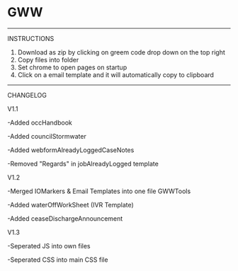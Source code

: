 # GWW
------------
INSTRUCTIONS

1) Download as zip by clicking on greem code drop down on the top right
2) Copy files into folder
3) Set chrome to open pages on startup
4) Click on a email template and it will automatically copy to clipboard

------------
CHANGELOG

V1.1

-Added occHandbook

-Added councilStormwater

-Added webformAlreadyLoggedCaseNotes

-Removed "Regards" in jobAlreadyLogged template

V1.2

-Merged IOMarkers & Email Templates into one file GWWTools

-Added waterOffWorkSheet (IVR Template)

-Added ceaseDischargeAnnouncement

V1.3

-Seperated JS into own files

-Seperated CSS into main CSS file

